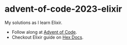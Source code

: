 # advent-of-code-2023-elixir

My solutions as I learn Elixir.

- Follow along at [Advent of Code](https://adventofcode.com/2023).
- Checkout Elixir guide on [Hex Docs](https://hexdocs.pm/elixir/main/introduction.html).